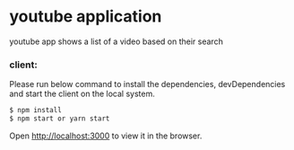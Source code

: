 # youtube application
youtube app shows a list of a video based on their search


### client:
Please run below command to install the dependencies, devDependencies and start the client on the local system.

```sh
$ npm install
$ npm start or yarn start
```
Open [http://localhost:3000](http://localhost:3000) to view it in the browser.